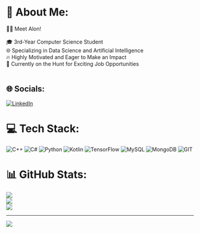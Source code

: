 # 💫 About Me:
👨‍💻 Meet Alon!<br><br>🎓 3rd-Year Computer Science Student<br>🌐 Specializing in Data Science and Artificial Intelligence<br>🔥 Highly Motivated and Eager to Make an Impact<br>🌟 Currently on the Hunt for Exciting Job Opportunities<br><br>


## 🌐 Socials:
[![LinkedIn](https://img.shields.io/badge/LinkedIn-%230077B5.svg?logo=linkedin&logoColor=white)]([https://linkedin.com/in/alon-meshulam](https://www.linkedin.com/in/alon-meshulam-08267a229/)) 

# 💻 Tech Stack:
![C++](https://img.shields.io/badge/c++-%2300599C.svg?style=flat-square&logo=c%2B%2B&logoColor=white) ![C#](https://img.shields.io/badge/c%23-%23239120.svg?style=flat-square&logo=c-sharp&logoColor=white) ![Python](https://img.shields.io/badge/python-3670A0?style=flat-square&logo=python&logoColor=ffdd54) ![Kotlin](https://img.shields.io/badge/kotlin-%237F52FF.svg?style=flat-square&logo=kotlin&logoColor=white) ![TensorFlow](https://img.shields.io/badge/TensorFlow-%23FF6F00.svg?style=flat-square&logo=TensorFlow&logoColor=white) ![MySQL](https://img.shields.io/badge/mysql-%2300000f.svg?style=flat-square&logo=mysql&logoColor=white) ![MongoDB](https://img.shields.io/badge/MongoDB-%234ea94b.svg?style=flat-square&logo=mongodb&logoColor=white) ![GIT](https://img.shields.io/badge/Git-fc6d26?style=flat-square&logo=git&logoColor=white)
# 📊 GitHub Stats:
![](https://github-readme-stats.vercel.app/api?username=AlonMesh&theme=dark&hide_border=false&include_all_commits=false&count_private=false)<br/>
![](https://github-readme-streak-stats.herokuapp.com/?user=AlonMesh&theme=dark&hide_border=false)<br/>
![](https://github-readme-stats.vercel.app/api/top-langs/?username=AlonMesh&theme=dark&hide_border=false&include_all_commits=false&count_private=false&layout=compact)

---
[![](https://visitcount.itsvg.in/api?id=AlonMesh&icon=0&color=0)](https://visitcount.itsvg.in)

<!-- Proudly created with GPRM ( https://gprm.itsvg.in ) -->
